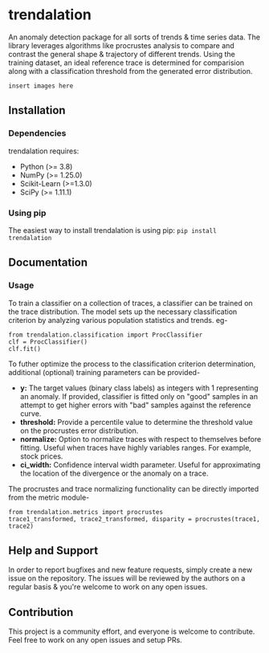 # trendalation

An anomaly detection package for all sorts of trends & time series data. The library leverages algorithms like procrustes analysis to compare and contrast the general shape & trajectory of different trends. Using the training dataset, an ideal reference trace is determined for comparision along with a classification threshold from the generated error distribution.

```insert images here```

## Installation

### Dependencies

trendalation requires:
* Python (>= 3.8)
* NumPy (>= 1.25.0)
* Scikit-Learn (>=1.3.0)
* SciPy (>= 1.11.1)

### Using pip

The easiest way to install trendalation is using pip:
`pip install trendalation`

## Documentation

### Usage

To train a classifier on a collection of traces, a classifier can be trained on the trace distribution. The model sets up the necessary classification criterion by analyzing various population statistics and trends. eg-
```
from trendalation.classification import ProcClassifier
clf = ProcClassifier()
clf.fit()
```
To futher optimize the process to the classification criterion determination, additional (optional) training parameters can be provided-
* **y:** The target values (binary class labels) as integers with 1 representing an anomaly. If provided, classifier is fitted only on "good" samples in an attempt to get higher errors with "bad" samples against the reference curve.
* **threshold:** Provide a percentile value to determine the threshold value on the procrustes error distribution.
* **normalize:** Option to normalize traces with respect to themselves before fitting. Useful when traces have highly variables ranges. For example, stock prices.
* **ci_width:** Confidence interval width parameter. Useful for approximating the location of the divergence or the anomaly on a trace.

The procrustes and trace normalizing functionality can be directly imported from the metric module-
```
from trendalation.metrics import procrustes
trace1_transformed, trace2_transformed, disparity = procrustes(trace1, trace2)
```

## Help and Support

In order to report bugfixes and new feature requests, simply create a new issue on the repository.
The issues will be reviewed by the authors on a regular basis & you're welcome to work on any open issues.

## Contribution

This project is a community effort, and everyone is welcome to contribute.
Feel free to work on any open issues and setup PRs.
